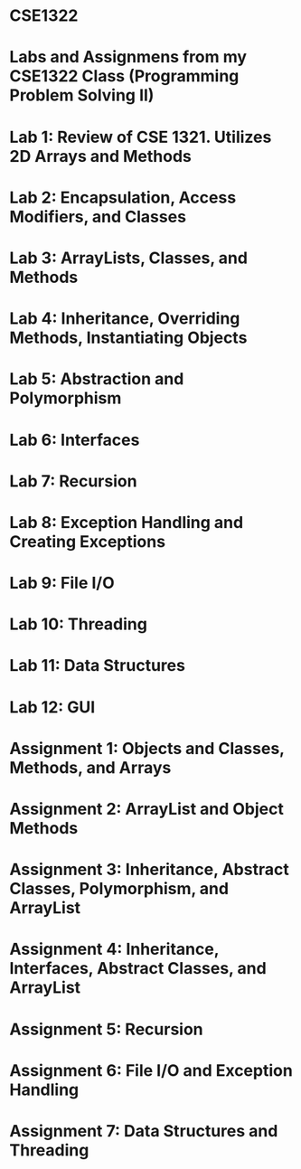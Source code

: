 # CSE1322
# Labs and Assignmens from my CSE1322 Class (Programming Problem Solving II)
# Lab 1: Review of CSE 1321. Utilizes 2D Arrays and Methods
# Lab 2: Encapsulation, Access Modifiers, and Classes
# Lab 3: ArrayLists, Classes, and Methods
# Lab 4: Inheritance, Overriding Methods, Instantiating Objects
# Lab 5: Abstraction and Polymorphism
# Lab 6: Interfaces
# Lab 7: Recursion
# Lab 8: Exception Handling and Creating Exceptions
# Lab 9: File I/O
# Lab 10: Threading
# Lab 11: Data Structures
# Lab 12: GUI

# Assignment 1: Objects and Classes, Methods, and Arrays
# Assignment 2: ArrayList and Object Methods
# Assignment 3: Inheritance, Abstract Classes, Polymorphism, and ArrayList
# Assignment 4: Inheritance, Interfaces, Abstract Classes, and ArrayList
# Assignment 5: Recursion
# Assignment 6: File I/O and Exception Handling
# Assignment 7: Data Structures and Threading
